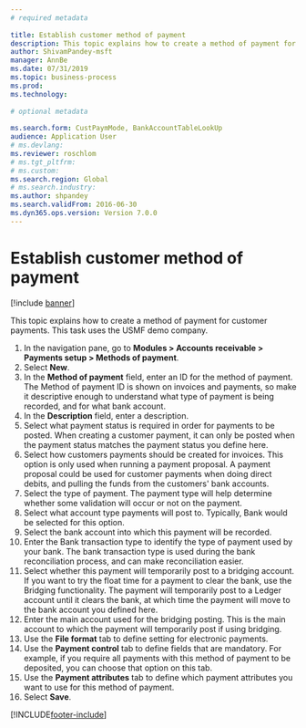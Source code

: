 ```yaml
--- 
# required metadata 
 
title: Establish customer method of payment
description: This topic explains how to create a method of payment for customer payments. 
author: ShivamPandey-msft
manager: AnnBe 
ms.date: 07/31/2019
ms.topic: business-process 
ms.prod:  
ms.technology:  
 
# optional metadata 
 
ms.search.form: CustPaymMode, BankAccountTableLookUp   
audience: Application User 
# ms.devlang:  
ms.reviewer: roschlom
# ms.tgt_pltfrm:  
# ms.custom:  
ms.search.region: Global
# ms.search.industry: 
ms.author: shpandey
ms.search.validFrom: 2016-06-30 
ms.dyn365.ops.version: Version 7.0.0 
---
```

# Establish customer method of payment

[!include [banner](../../includes/banner.md)]

This topic explains how to create a method of payment for customer payments. This task uses the USMF demo company.

1. In the navigation pane, go to **Modules > Accounts receivable > Payments setup > Methods of payment**.
2. Select **New**.
3. In the **Method of payment** field, enter an ID for the method of payment. The Method of payment ID is shown on invoices and payments, so make it descriptive enough to understand what type of payment is being recorded, and for what bank account.  
4. In the **Description** field, enter a description.
5. Select what payment status is required in order for payments to be posted. When creating a customer payment, it can only be posted when the payment status matches the payment status you define here.  
6. Select how customers payments should be created for invoices. This option is only used when running a payment proposal. A payment proposal could be used for customer payments when doing direct debits, and pulling the funds from the customers' bank accounts.  
7. Select the type of payment. The payment type will help determine whether some validation will occur or not on the payment.  
8. Select what account type payments will post to. Typically, Bank would be selected for this option.  
9. Select the bank account into which this payment will be recorded.
10. Enter the Bank transaction type to identify the type of payment used by your bank. The bank transaction type is used during the bank reconciliation process, and can make reconciliation easier.  
11. Select whether this payment will temporarily post to a bridging account. If you want to try the float time for a payment to clear the bank, use the Bridging functionality. The payment will temporarily post to a Ledger account until it clears the bank, at which time the payment will move to the bank account you defined here.  
12. Enter the main account used for the bridging posting. This is the main account to which the payment will temporarily post if using bridging.  
13. Use the **File format** tab to define setting for electronic payments.
14. Use the **Payment control** tab to define fields that are mandatory. For example, if you require all payments with this method of payment to be deposited, you can choose that option on this tab.  
15. Use the **Payment attributes** tab to define which payment attributes you want to use for this method of payment.
16. Select **Save**.



[!INCLUDE[footer-include](../../../includes/footer-banner.md)]
